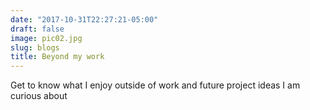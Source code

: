 ```yaml
---
date: "2017-10-31T22:27:21-05:00"
draft: false
image: pic02.jpg
slug: blogs
title: Beyond my work
---
```


Get to know what I enjoy outside of work and future project ideas I am curious about